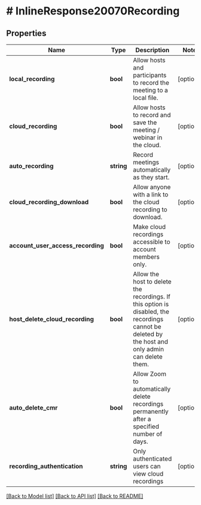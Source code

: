 # # InlineResponse20070Recording

## Properties

Name | Type | Description | Notes
------------ | ------------- | ------------- | -------------
**local_recording** | **bool** | Allow hosts and participants to record the meeting to a local file. | [optional] 
**cloud_recording** | **bool** | Allow hosts to record and save the meeting / webinar in the cloud. | [optional] 
**auto_recording** | **string** | Record meetings automatically as they start. | [optional] 
**cloud_recording_download** | **bool** | Allow anyone with a link to the cloud recording to download. | [optional] 
**account_user_access_recording** | **bool** | Make cloud recordings accessible to account members only. | [optional] 
**host_delete_cloud_recording** | **bool** | Allow the host to delete the recordings. If this option is disabled, the recordings cannot be deleted by the host and only admin can delete them. | [optional] 
**auto_delete_cmr** | **bool** | Allow Zoom to automatically delete recordings permanently after a specified number of days. | [optional] 
**recording_authentication** | **string** | Only authenticated users can view cloud recordings | [optional] 

[[Back to Model list]](../../README.md#documentation-for-models) [[Back to API list]](../../README.md#documentation-for-api-endpoints) [[Back to README]](../../README.md)


